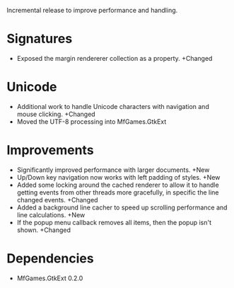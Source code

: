 Incremental release to improve performance and handling.

# Signatures

- Exposed the margin rendererer collection as a property. +Changed

# Unicode

- Additional work to handle Unicode characters with navigation and mouse clicking. +Changed
- Moved the UTF-8 processing into MfGames.GtkExt

# Improvements

- Significantly improved performance with larger documents. +New
- Up/Down key navigation now works with left padding of styles. +New
- Added some locking around the cached renderer to allow it to handle getting events from other threads more gracefully, in specific the line changed events. +Changed
- Added a background line cacher to speed up scrolling performance and line calculations. +New
- If the popup menu callback removes all items, then the popup isn't shown. +Changed

# Dependencies

- MfGames.GtkExt 0.2.0
